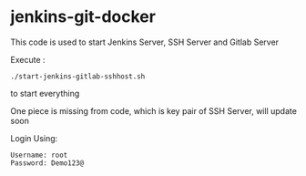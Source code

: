 # jenkins-git-docker

This code is used to start Jenkins Server, SSH Server and Gitlab Server

Execute :
```
./start-jenkins-gitlab-sshhost.sh
```
to start everything   

One piece is missing from code, which is key pair of SSH Server, will update soon

Login Using:   
```
Username: root      
Password: Demo123@         
```
